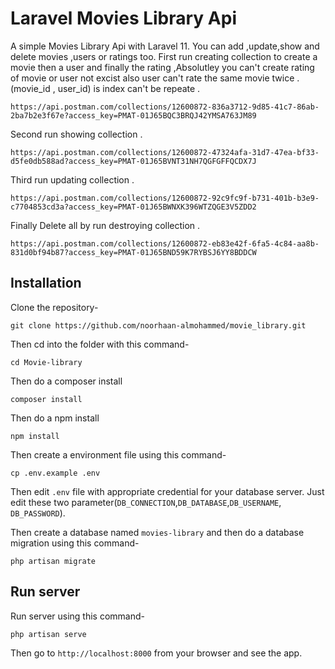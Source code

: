 # Laravel Movies Library Api

A simple Movies Library Api with Laravel 11.
You can add ,update,show and delete movies ,users or ratings too.
First run creating collection to create a movie then a user and finally the rating ,Absolutley you can't create rating of movie or user not excist also user can't rate the same movie twice .
(movie_id , user_id) is index can't be repeate .
```
https://api.postman.com/collections/12600872-836a3712-9d85-41c7-86ab-2ba7b2e3f67e?access_key=PMAT-01J65BQC3BRQJ42YMSA763JM89
```
Second run showing collection .
```
https://api.postman.com/collections/12600872-47324afa-31d7-47ea-bf33-d5fe0db588ad?access_key=PMAT-01J65BVNT31NH7QGFGFFQCDX7J
```
Third run updating collection .
```
https://api.postman.com/collections/12600872-92c9fc9f-b731-401b-b3e9-c7704853cd3a?access_key=PMAT-01J65BWNXK396WTZQGE3V5ZDD2
```
Finally Delete all by run destroying collection .
```
https://api.postman.com/collections/12600872-eb83e42f-6fa5-4c84-aa8b-831d0bf94b87?access_key=PMAT-01J65BND59K7RYBSJ6YY8BDDCW
```
##

## Installation

Clone the repository-

```
git clone https://github.com/noorhaan-almohammed/movie_library.git
```

Then cd into the folder with this command-

```
cd Movie-library
```

Then do a composer install

```
composer install
```

Then do a npm install

```
npm install
```

Then create a environment file using this command-

```
cp .env.example .env
```

Then edit `.env` file with appropriate credential for your database server. Just edit these two parameter(`DB_CONNECTION`,`DB_DATABASE`,`DB_USERNAME`, `DB_PASSWORD`).

Then create a database named `movies-library` and then do a database migration using this command-

```
php artisan migrate
```

## Run server

Run server using this command-

```
php artisan serve
```

Then go to `http://localhost:8000` from your browser and see the app.

